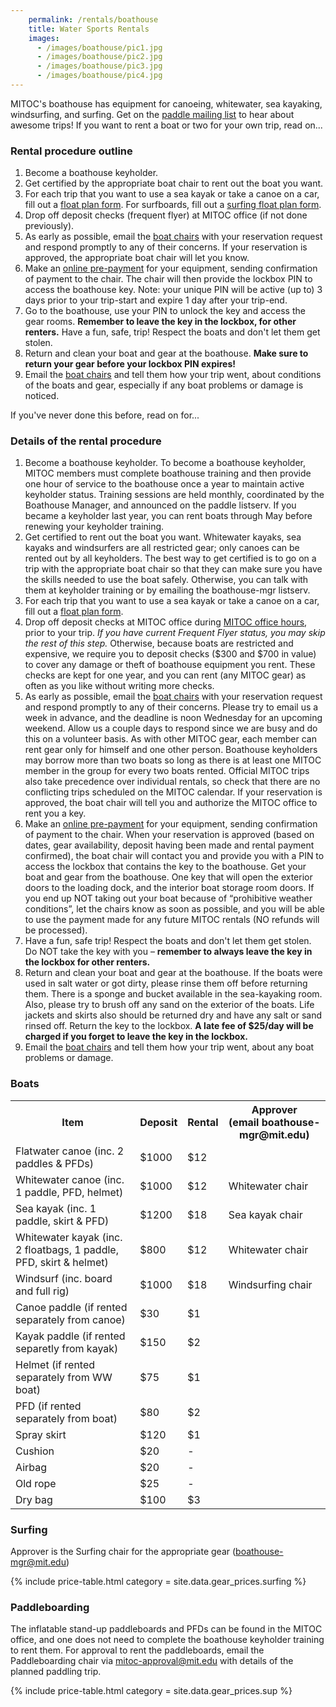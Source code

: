 ```yaml
---
    permalink: /rentals/boathouse
    title: Water Sports Rentals
    images:
      - /images/boathouse/pic1.jpg
      - /images/boathouse/pic2.jpg
      - /images/boathouse/pic3.jpg
      - /images/boathouse/pic4.jpg
---
```


MITOC's boathouse has equipment for canoeing, whitewater, sea kayaking, windsurfing, and surfing. Get on the [paddle mailing list](http://mailman.mit.edu/mailman/listinfo/paddle) to hear about awesome trips! If you want to rent a boat or two for your own trip, read on...

### Rental procedure outline

1.  Become a boathouse keyholder.
2.  Get certified by the appropriate boat chair to rent out the boat you want.
3.  For each trip that you want to use a sea kayak or take a canoe on a car, fill out a [float plan form](https://docs.google.com/forms/d/e/1FAIpQLSfphwLNGRzg6e_8CIA_WcPSr7tzmsM69MkmcFHqfUyMzrwP3A/viewform). For surfboards, fill out a [surfing float plan form](https://forms.gle/A4WZEaHvCCeYMTe39).
4.  Drop off deposit checks (frequent flyer) at MITOC office (if not done previously).
5.  As early as possible, email the [boat chairs](mailto:boathouse-mgr@mit.edu) with your reservation request and respond promptly to any of their concerns. If your reservation is approved, the appropriate boat chair will let you know.
6.  Make an [online pre-payment](/pay) for your equipment, sending confirmation of payment to the chair. The chair will then provide the lockbox PIN to access the boathouse key. Note: your unique PIN will be active (up to) 3 days prior to your trip-start and expire 1 day after your trip-end.
7.  Go to the boathouse, use your PIN to unlock the key and access the gear rooms. **Remember to leave the key in the lockbox, for other renters.** Have a fun, safe, trip! Respect the boats and don't let them get stolen.
8.  Return and clean your boat and gear at the boathouse. **Make sure to return your gear before your lockbox PIN expires!**
9.  Email the [boat chairs](mailto:boathouse-mgr@mit.edu) and tell them how your trip went, about conditions of the boats and gear, especially if any boat problems or damage is noticed.

If you've never done this before, read on for...

### Details of the rental procedure

1.  Become a boathouse keyholder. To become a boathouse keyholder, MITOC members must complete boathouse training and then provide one hour of service to the boathouse once a year to maintain active keyholder status. Training sessions are held monthly, coordinated by the Boathouse Manager, and announced on the paddle listserv. If you became a keyholder last year, you can rent boats through May before renewing your keyholder training.
2.  Get certified to rent out the boat you want. Whitewater kayaks, sea kayaks and windsurfers are all restricted gear; only canoes can be rented out by all keyholders. The best way to get certified is to go on a trip with the appropriate boat chair so that they can make sure you have the skills needed to use the boat safely. Otherwise, you can talk with them at keyholder training or by emailing the boathouse-mgr listserv.
3.  For each trip that you want to use a sea kayak or take a canoe on a car, fill out a [float plan form](https://docs.google.com/forms/d/e/1FAIpQLSfphwLNGRzg6e_8CIA_WcPSr7tzmsM69MkmcFHqfUyMzrwP3A/viewform).
4.  Drop off deposit checks at MITOC office during [MITOC office hours](/calendar), prior to your trip. _If you have current Frequent Flyer status, you may skip the rest of this step._ Otherwise, because boats are restricted and expensive, we require you to deposit checks ($300 and $700 in value) to cover any damage or theft of boathouse equipment you rent. These checks are kept for one year, and you can rent (any MITOC gear) as often as you like without writing more checks.
5.  As early as possible, email the [boat chairs](mailto:boathouse-mgr@mit.edu) with your reservation request and respond promptly to any of their concerns. Please try to email us a week in advance, and the deadline is noon Wednesday for an upcoming weekend. Allow us a couple days to respond since we are busy and do this on a volunteer basis. As with other MITOC gear, each member can rent gear only for himself and one other person. Boathouse keyholders may borrow more than two boats so long as there is at least one MITOC member in the group for every two boats rented. Official MITOC trips also take precedence over individual rentals, so check that there are no conflicting trips scheduled on the MITOC calendar. If your reservation is approved, the boat chair will tell you and authorize the MITOC office to rent you a key.
6.  Make an [online pre-payment](/pay) for your equipment, sending confirmation of payment to the chair. When your reservation is approved (based on dates, gear availability, deposit having been made and rental payment confirmed), the boat chair will contact you and provide you with a PIN to access the lockbox that contains the key to the boathouse. Get your boat and gear from the boathouse. One key that will open the exterior doors to the loading dock, and the interior boat storage room doors. If you end up NOT taking out your boat because of “prohibitive weather conditions”, let the chairs know as soon as possible, and you will be able to use the payment made for any future MITOC rentals (NO refunds will be processed).
7.  Have a fun, safe trip! Respect the boats and don't let them get stolen. Do NOT take the key with you – **remember to always leave the key in the lockbox for other renters.**
8.  Return and clean your boat and gear at the boathouse. If the boats were used in salt water or got dirty, please rinse them off before returning them. There is a sponge and bucket available in the sea-kayaking room. Also, please try to brush off any sand on the exterior of the boats. Life jackets and skirts also should be returned dry and have any salt or sand rinsed off. Return the key to the lockbox. **A late fee of $25/day will be charged if you forget to leave the key in the lockbox.**
9.  Email the [boat chairs](mailto:boathouse-mgr@mit.edu) and tell them how your trip went, about any boat problems or damage.

### Boats

<table class="table table-striped"><tbody>
    <tr>
        <th>Item</th>
        <th>Deposit</th>
        <th>Rental</th>
        <th>Approver<br>
        (email boathouse-mgr@mit.edu)</th>
    </tr>
    <tr>
        <td>Flatwater canoe (inc. 2 paddles &amp; PFDs)</td>
        <td>$1000</td>
        <td>$12</td>
    </tr>
    <tr class="danger">
        <td>Whitewater canoe (inc. 1 paddle, PFD, helmet)</td>
        <td>$1000</td>
        <td>$12</td>
        <td>Whitewater chair</td>
    </tr>
    <tr class="danger">
        <td>Sea kayak (inc. 1 paddle, skirt &amp; PFD)</td>
        <td>$1200</td>
        <td>$18</td>
        <td>Sea kayak chair</td>
    </tr>
    <tr class="danger">
        <td>Whitewater kayak (inc. 2 floatbags, 1 paddle, PFD, skirt &amp;
        helmet)</td>
        <td>$800</td>
        <td>$12</td>
        <td>Whitewater chair</td>
    </tr>
    <tr class="danger">
        <td>Windsurf (inc. board and full rig)</td>
        <td>$1000</td>
        <td>$18</td>
        <td>Windsurfing chair</td>
    </tr>
    <tr>
        <td>Canoe paddle (if rented separately from canoe)</td>
        <td>$30</td>
        <td>$1</td>
    </tr>
    <tr>
        <td>Kayak paddle (if rented separetly from kayak)</td>
        <td>$150</td>
        <td>$2</td>
    </tr>
    <tr>
        <td>Helmet (if rented separately from WW boat)</td>
        <td>$75</td>
        <td>$1</td>
    </tr>
    <tr>
        <td>PFD (if rented separately from boat)</td>
        <td>$80</td>
        <td>$2</td>
    </tr>
    <tr>
        <td>Spray skirt</td>
        <td>$120</td>
        <td>$1</td>
    </tr>
    <tr>
        <td>Cushion</td>
        <td>$20</td>
        <td>-</td>
    </tr>
    <tr>
        <td>Airbag</td>
        <td>$20</td>
        <td>-</td>
    </tr>
    <tr>
        <td>Old rope</td>
        <td>$25</td>
        <td>-</td>
    </tr>
    <tr>
        <td>Dry bag</td>
        <td>$100</td>
        <td>$3</td>
    </tr>
</tbody></table>

### Surfing

Approver is the Surfing chair for the appropriate gear ([boathouse-mgr@mit.edu](mailto:boathouse-mgr@mit.edu))

{% include price-table.html category = site.data.gear_prices.surfing %}


### Paddleboarding

The inflatable stand-up paddleboards and PFDs can be found in the MITOC office, and one does not need to complete the boathouse keyholder training to rent them. For approval to rent the paddleboards, email the Paddleboarding chair via [mitoc-approval@mit.edu](mailto:mitoc-approval@mit.edu) with details of the planned paddling trip.

{% include price-table.html category = site.data.gear_prices.sup %}

